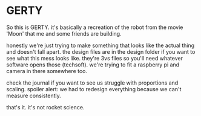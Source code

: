 # GERTY

So this is GERTY. it's basically a recreation of the robot from the movie 'Moon' that me and some friends are building.

honestly we're just trying to make something that looks like the actual thing and doesn't fall apart. 
the design files are in the design folder if you want to see what this mess looks like. they're 3vs files so you'll need whatever software opens those (techsoft). we're trying to fit a raspberry pi and camera in there somewhere too.

check the journal if you want to see us struggle with proportions and scaling. spoiler alert: we had to redesign everything because we can't measure consistently.

that's it. it's not rocket science.

